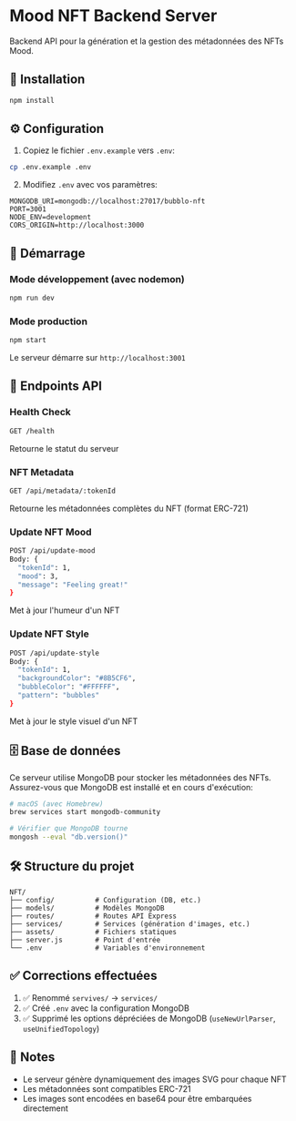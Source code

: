 # Mood NFT Backend Server

Backend API pour la génération et la gestion des métadonnées des NFTs Mood.

## 🚀 Installation

```bash
npm install
```

## ⚙️ Configuration

1. Copiez le fichier `.env.example` vers `.env`:
```bash
cp .env.example .env
```

2. Modifiez `.env` avec vos paramètres:
```env
MONGODB_URI=mongodb://localhost:27017/bubblo-nft
PORT=3001
NODE_ENV=development
CORS_ORIGIN=http://localhost:3000
```

## 🏃 Démarrage

### Mode développement (avec nodemon)
```bash
npm run dev
```

### Mode production
```bash
npm start
```

Le serveur démarre sur `http://localhost:3001`

## 📡 Endpoints API

### Health Check
```bash
GET /health
```
Retourne le statut du serveur

### NFT Metadata
```bash
GET /api/metadata/:tokenId
```
Retourne les métadonnées complètes du NFT (format ERC-721)

### Update NFT Mood
```bash
POST /api/update-mood
Body: {
  "tokenId": 1,
  "mood": 3,
  "message": "Feeling great!"
}
```
Met à jour l'humeur d'un NFT

### Update NFT Style
```bash
POST /api/update-style
Body: {
  "tokenId": 1,
  "backgroundColor": "#8B5CF6",
  "bubbleColor": "#FFFFFF",
  "pattern": "bubbles"
}
```
Met à jour le style visuel d'un NFT

## 🗄️ Base de données

Ce serveur utilise MongoDB pour stocker les métadonnées des NFTs. Assurez-vous que MongoDB est installé et en cours d'exécution:

```bash
# macOS (avec Homebrew)
brew services start mongodb-community

# Vérifier que MongoDB tourne
mongosh --eval "db.version()"
```

## 🛠️ Structure du projet

```
NFT/
├── config/          # Configuration (DB, etc.)
├── models/          # Modèles MongoDB
├── routes/          # Routes API Express
├── services/        # Services (génération d'images, etc.)
├── assets/          # Fichiers statiques
├── server.js        # Point d'entrée
└── .env             # Variables d'environnement
```

## ✅ Corrections effectuées

1. ✅ Renommé `servives/` → `services/`
2. ✅ Créé `.env` avec la configuration MongoDB
3. ✅ Supprimé les options dépréciées de MongoDB (`useNewUrlParser`, `useUnifiedTopology`)

## 📝 Notes

- Le serveur génère dynamiquement des images SVG pour chaque NFT
- Les métadonnées sont compatibles ERC-721
- Les images sont encodées en base64 pour être embarquées directement

